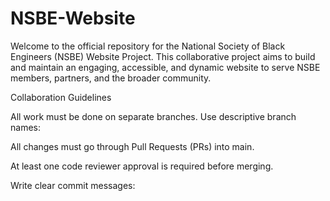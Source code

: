# NSBE-Website
Welcome to the official repository for the National Society of Black Engineers (NSBE) Website Project. 
This collaborative project aims to build and maintain an engaging, accessible, and dynamic website to serve NSBE members, partners, and the broader community.


Collaboration Guidelines

All work must be done on separate branches. Use descriptive branch names:

All changes must go through Pull Requests (PRs) into main.

At least one code reviewer approval is required before merging.

Write clear commit messages:

